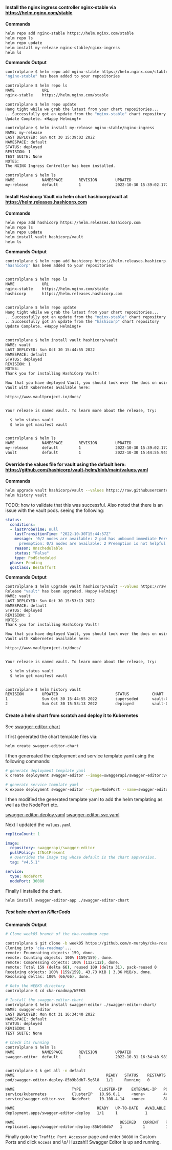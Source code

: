 #### Install the nginx ingress controller nginx-stable via https://helm.nginx.com/stable


**Commands**

```bash
helm repo add nginx-stable https://helm.nginx.com/stable
helm repo ls
helm repo update
helm install my-release nginx-stable/nginx-ingress
helm ls
```


**Commands Output**

```bash
controlplane $ helm repo add nginx-stable https://helm.nginx.com/stable
"nginx-stable" has been added to your repositories

controlplane $ helm repo ls
NAME            URL                          
nginx-stable    https://helm.nginx.com/stable

controlplane $ helm repo update
Hang tight while we grab the latest from your chart repositories...
...Successfully got an update from the "nginx-stable" chart repository
Update Complete. ⎈Happy Helming!⎈

controlplane $ helm install my-release nginx-stable/nginx-ingress
NAME: my-release
LAST DEPLOYED: Sun Oct 30 15:39:02 2022
NAMESPACE: default
STATUS: deployed
REVISION: 1
TEST SUITE: None
NOTES:
The NGINX Ingress Controller has been installed.

controlplane $ helm ls
NAME            NAMESPACE       REVISION        UPDATED                                 STATUS          CHART                   APP VERSION
my-release      default         1               2022-10-30 15:39:02.172281601 +0000 UTC deployed        nginx-ingress-0.15.1    2.4.1      
```


#### Install Hashicorp Vault via helm chart hashicorp/vault at https://helm.releases.hashicorp.com

**Commands**

```bash
helm repo add hashicorp https://helm.releases.hashicorp.com
helm repo ls
helm repo update
helm install vault hashicorp/vault
helm ls
```


**Commands Output**


```bash
controlplane $ helm repo add hashicorp https://helm.releases.hashicorp.com
"hashicorp" has been added to your repositories


controlplane $ helm repo ls
NAME            URL                                
nginx-stable    https://helm.nginx.com/stable      
hashicorp       https://helm.releases.hashicorp.com


controlplane $ helm repo update
Hang tight while we grab the latest from your chart repositories...
...Successfully got an update from the "nginx-stable" chart repository
...Successfully got an update from the "hashicorp" chart repository
Update Complete. ⎈Happy Helming!⎈


controlplane $ helm install vault hashicorp/vault
NAME: vault
LAST DEPLOYED: Sun Oct 30 15:44:55 2022
NAMESPACE: default
STATUS: deployed
REVISION: 1
NOTES:
Thank you for installing HashiCorp Vault!

Now that you have deployed Vault, you should look over the docs on using
Vault with Kubernetes available here:

https://www.vaultproject.io/docs/


Your release is named vault. To learn more about the release, try:

  $ helm status vault
  $ helm get manifest vault


controlplane $ helm ls  
NAME            NAMESPACE       REVISION        UPDATED                                 STATUS          CHART                   APP VERSION
my-release      default         1               2022-10-30 15:39:02.172281601 +0000 UTC deployed        nginx-ingress-0.15.1    2.4.1      
vault           default         1               2022-10-30 15:44:55.940289423 +0000 UTC deployed        vault-0.22.1            1.12.0 
```


#### Override the values file for vault using the default here: https://github.com/hashicorp/vault-helm/blob/main/values.yaml

**Commands**

```bash
helm upgrade vault hashicorp/vault --values https://raw.githubusercontent.com/hashicorp/vault-helm/main/values.yaml 
helm history vault
```

TODO: how to validate that this was successful. Also noted that there is an issue with the vault pods. seeing the following:

```yaml
status:
  conditions:
  - lastProbeTime: null
    lastTransitionTime: "2022-10-30T15:44:57Z"
    message: '0/2 nodes are available: 2 pod has unbound immediate PersistentVolumeClaims.
      preemption: 0/2 nodes are available: 2 Preemption is not helpful for scheduling.'
    reason: Unschedulable
    status: "False"
    type: PodScheduled
  phase: Pending
  qosClass: BestEffort
```

**Commands Output**


```bash
controlplane $ helm upgrade vault hashicorp/vault --values https://raw.githubusercontent.com/hashicorp/vault-helm/main/values.yaml 
Release "vault" has been upgraded. Happy Helming!
NAME: vault
LAST DEPLOYED: Sun Oct 30 15:53:13 2022
NAMESPACE: default
STATUS: deployed
REVISION: 2
NOTES:
Thank you for installing HashiCorp Vault!

Now that you have deployed Vault, you should look over the docs on using
Vault with Kubernetes available here:

https://www.vaultproject.io/docs/


Your release is named vault. To learn more about the release, try:

  $ helm status vault
  $ helm get manifest vault


controlplane $ helm history vault
REVISION        UPDATED                         STATUS          CHART           APP VERSION     DESCRIPTION     
1               Sun Oct 30 15:44:55 2022        superseded      vault-0.22.1    1.12.0          Install complete
2               Sun Oct 30 15:53:13 2022        deployed        vault-0.22.1    1.12.0          Upgrade complete

```


#### Create a helm chart from scratch and deploy it to Kubernetes

See [swagger-editor-chart](./swagger-editor-chart/)

I first generated the chart template files via:

```bash
helm create swagger-editor-chart
```

I then genereated the deployment and service template yaml using the following commands:

```bash
# generate deployment template yaml
k create deployment swagger-editor --image=swaggerapi/swagger-editor:v4.5.1 --replicas=1 --port=8080 --dry-run=client -o yaml

# generate service template yaml
k expose deployment swagger-editor --type=NodePort --name=swagger-editor-service --dry-run=client -o yaml
```

I then modified the generated template yaml to add the helm templating as well as the NodePort etc.

[swagger-editor-deploy.yaml](swagger-editor-chart/templates/swagger-editor-deploy.yaml)
[swagger-editor-svc.yaml](swagger-editor-chart/templates/swagger-editor-svc.yaml)


Next I updated the `values.yaml` 

```yaml
replicaCount: 1

image:
  repository: swaggerapi/swagger-editor
  pullPolicy: IfNotPresent
  # Overrides the image tag whose default is the chart appVersion.
  tag: "v4.5.1"

service:
  type: NodePort
  nodePort: 30080
```

Finally I installed the chart.

```bash
helm install swagger-editor-app ./swagger-editor-chart
```


##### Test helm chart on KillerCoda

**Commands Output**

```bash
# Clone week05 branch of the cka-roadmap repo

controlplane $ git clone -b week05 https://github.com/n-murphy/cka-roadmap.git 
Cloning into 'cka-roadmap'...
remote: Enumerating objects: 159, done.
remote: Counting objects: 100% (159/159), done.
remote: Compressing objects: 100% (112/112), done.
remote: Total 159 (delta 66), reused 109 (delta 31), pack-reused 0
Receiving objects: 100% (159/159), 43.73 KiB | 3.36 MiB/s, done.
Resolving deltas: 100% (66/66), done.

# Goto the WEEK5 directory
controlplane $ cd cka-roadmap/WEEK5

# Install the swagger-editor-chart
controlplane $ helm install swagger-editor ./swagger-editor-chart/
NAME: swagger-editor
LAST DEPLOYED: Mon Oct 31 16:34:40 2022
NAMESPACE: default
STATUS: deployed
REVISION: 1
TEST SUITE: None

# Check its running
controlplane $ helm ls
NAME            NAMESPACE       REVISION        UPDATED                                 STATUS          CHART                           APP VERSION
swagger-editor  default         1               2022-10-31 16:34:40.983729774 +0000 UTC deployed        swagger-editor-chart-4.5.1      4.5.1      


controlplane $ k get all -n default 
NAME                                        READY   STATUS    RESTARTS   AGE
pod/swagger-editor-deploy-85b9b8db7-5q6l8   1/1     Running   0          17s

NAME                         TYPE        CLUSTER-IP    EXTERNAL-IP   PORT(S)          AGE
service/kubernetes           ClusterIP   10.96.0.1     <none>        443/TCP          13d
service/swagger-editor-svc   NodePort    10.108.4.14   <none>        8080:30080/TCP   17s

NAME                                    READY   UP-TO-DATE   AVAILABLE   AGE
deployment.apps/swagger-editor-deploy   1/1     1            1           17s

NAME                                              DESIRED   CURRENT   READY   AGE
replicaset.apps/swagger-editor-deploy-85b9b8db7   1         1         1       17s
```

Finally goto the `Traffic Port Accessor` page and enter `30080` in Custom Ports and click `Access` and \o/ Huzzah!! Swagger Editor is up and running.